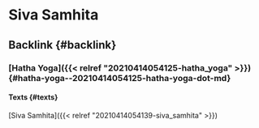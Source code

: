 # Siva Samhita


## Backlink {#backlink}


### [Hatha Yoga]({{< relref "20210414054125-hatha_yoga" >}}) {#hatha-yoga--20210414054125-hatha-yoga-dot-md}


#### Texts {#texts}

[Siva Samhita]({{< relref "20210414054139-siva_samhita" >}})
